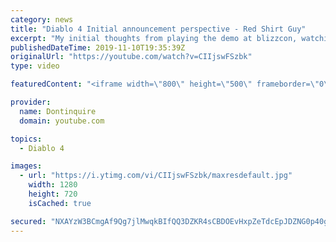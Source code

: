 ```yaml
---
category: news
title: "Diablo 4 Initial announcement perspective - Red Shirt Guy"
excerpt: "My initial thoughts from playing the demo at blizzcon, watching the developer interviews, and listening to the wacky Q&A from the systems and features panel."
publishedDateTime: 2019-11-10T19:35:39Z
originalUrl: "https://youtube.com/watch?v=CIIjswFSzbk"
type: video

featuredContent: "<iframe width=\"800\" height=\"500\" frameborder=\"0\" src=\"https://www.youtube.com/embed/CIIjswFSzbk\" allow=\"accelerometer; autoplay; encrypted-media; gyroscope; picture-in-picture\" allowfullscreen></iframe>"

provider:
  name: Dontinquire
  domain: youtube.com

topics:
  - Diablo 4

images:
  - url: "https://i.ytimg.com/vi/CIIjswFSzbk/maxresdefault.jpg"
    width: 1280
    height: 720
    isCached: true

secured: "NXAYzW3BCmgAf9Qg7jlMwqkBIfQQ3DZKR4sCBDOEvHxpZeTdcEpJDZNG0p40g8sMyOziHUzNdip2uBxeWga0TbEMYzknPUZ/GsQMmvJWzLdm/hdSFQbZVPg6yvrubN4FE4aUJ6wwxHLQwukYjMf+m8goAovIjCySu1FP1mJGXQtUdq5NEsb6ijz8iPHiABGW6MZQoFkGLlgg/D3L4eJaHbVAdGApkeVSzBudUoXYda9Quk0wLJ4xCp+0e5R4CNwg8nkgIuc9BFLSOX6VXTxWCSX5Il2bXPNJTJ8hgh+sK3UXuWF/XseySlpzhqRV5x7mSBnpFxdEkRrPiM02MJEIcITcltwiB4/eIPGgSh0duN5+xK/Jz408tZIXNCjIaDcsbCcjjJ2xyBQFIqEwOR3wiwAcmyrwqURUnIRZOgfn5dD3dQ5+C2G/1cqVIia8AZqW;0LH8XDxXVTsmTrvf0UE8tw=="
---
```


